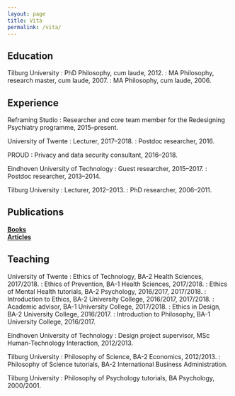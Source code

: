 ```yaml
---
layout: page
title: Vita
permalink: /vita/
---
```


## Education

Tilburg University
: PhD Philosophy, cum laude, 2012.
: MA Philosophy, research master, cum laude, 2007.
: MA Philosophy, cum laude, 2006.


## Experience

Reframing Studio
: Researcher and core team member for the Redesigning Psychiatry programme,
2015–present.

University of Twente
: Lecturer, 2017–2018.
: Postdoc researcher, 2016.

PROUD
: Privacy and data security consultant, 2016–2018.

Eindhoven University of Technology
: Guest researcher, 2015–2017.
: Postdoc researcher, 2013–2014.

Tilburg University
: Lecturer, 2012–2013.
: PhD researcher, 2006–2011.


## Publications

[**Books**](/books/) <br>
[**Articles**](/articles/)


## Teaching

University of Twente
: Ethics of Technology, BA-2 Health Sciences, 2017/2018.
: Ethics of Prevention, BA-1 Health Sciences, 2017/2018.
: Ethics of Mental Health tutorials, BA-2 Psychology, 2016/2017, 2017/2018.
: Introduction to Ethics, BA-2 University College, 2016/2017, 2017/2018.
: Academic advisor, BA-1 University College, 2017/2018.
: Ethics in Design, BA-2 University College, 2016/2017.
: Introduction to Philosophy, BA-1 University College, 2016/2017.

Eindhoven University of Technology
: Design project supervisor, MSc Human-Technology Interaction, 2012/2013.

Tilburg University
: Philosophy of Science, BA-2 Economics, 2012/2013.
: Philosophy of Science tutorials, BA-2 International Business Administration.

Tilburg University
: Philosophy of Psychology tutorials, BA Psychology, 2000/2001.
